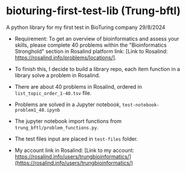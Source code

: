 # bioturing-first-test-lib (Trung-bftl)

A python library for my first test in BioTuring company 29/8/2024

- Requirement: To get an overview of bioinformatics and assess your skills, please complete 40 problems within the "Bioinformatics Stronghold" section in Rosalind platform link: [Link to Rosalind: https://rosalind.info/problems/locations/].

- To finish this, I decide to build a library repo, each item function in a library solve a problem in Rosalind.
- There are about 40 problems in Rosalind, ordered in `list_topic_order_1-40.tsv` file.
- Problems are solved in a Jupyter notebook, `test-notebook-problem1_40.ipynb`
- The jupyter notebook import functions from `trung_bftl/problem_functions.py`.
- The test files input are placed in `test-files` folder.
- My account link in Rosalind: [Link to my account: https://rosalind.info/users/trungbioinformatics/](https://rosalind.info/users/trungbioinformatics/)
